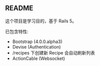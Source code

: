 ## README

这个项目是学习目的，基于 Rails 5。

已包含特性:

* Bootstrap (4.0.0.alpha3)
* Devise (Authentication)
 * /recipes 下创建新 Recipe 会自动刷新列表
* ActionCable (Websocket)